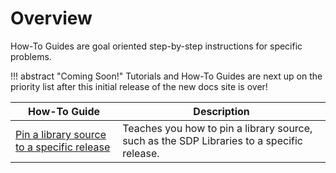# Overview

How-To Guides are goal oriented step-by-step instructions for specific problems.

!!! abstract "Coming Soon!"
    Tutorials and How-To Guides are next up on the priority list after this initial release of the new docs site is over!

| How-To Guide                                                                                | Description                                                                               |
| ------------------------------------------------------------------------------------------- | ----------------------------------------------------------------------------------------- |
| [Pin a library source to a specific release](pin-a-library-source-to-a-specific-release.md) | Teaches you how to pin a library source, such as the SDP Libraries to a specific release. |
